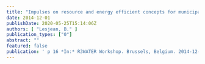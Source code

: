 ```yaml
---
title: "Impulses on resource and energy efficient concepts for municipal wastewater treatment plants: the ‘resource / energy’ nexus"
date: 2014-12-01
publishDate: 2020-05-25T15:14:06Z
authors: [ "Lesjean, B." ]
publication_types: ["0"]
abstract: ""
featured: false
publication: ' p 16 *In:* R3WATER Workshop. Brussels, Belgium. 2014-12-01'
---
```


